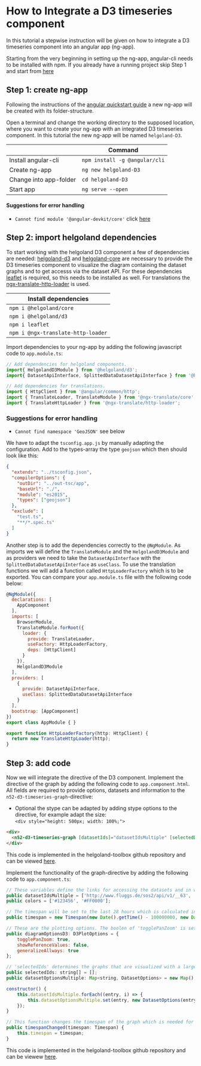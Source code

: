 # How to Integrate a D3 timeseries component

In this tutorial a stepwise instruction will be given on how to integrate a D3 timeseries component into an angular app (ng-app).

Starting from the very beginning in setting up the ng-app, angular-cli needs to be installed with npm. If you already have a running project skip Step 1 and start from [here](#step-2)

## Step 1: create ng-app

Following the instructions of the [angular quickstart guide](https://angular.io/guide/quickstart) a new ng-app will be created with its folder-structure.

Open a terminal and change the working directory to the supposed location, where you want to create your ng-app with an integrated D3 timeseries component. In this tutorial the new ng-app will be named `helgoland-D3`.

||Command|
| ------------- |-------------|
Install angular-cli     |   `npm install -g @angular/cli`
Create ng-app           |   `ng new helgoland-D3`
Change into app-folder  |   `cd helgoland-D3`
Start app               |   `ng serve --open`

#### Suggestions for error handling

- `Cannot find module '@angular-devkit/core'` click [here](https://github.com/angular/angular-cli/issues/9307)

## Step 2: import helgoland dependencies

To start working with the helgoland D3 component a few of dependencies are needed: [helgoland-d3](https://www.npmjs.com/package/@helgoland/d3) and [helgoland-core](https://www.npmjs.com/package/@helgoland/core) are necessary to provide the D3 timeseries component to visualize the diagram containing the dataset graphs and to get accesss via the dataset API. For these dependencies [leaflet](https://www.npmjs.com/package/leaflet) is required, so this needs to be installed as well. For translations the [ngx-translate-http-loader](https://www.npmjs.com/package/@ngx-translate/http-loader) is used.

|Install dependencies|
|--------------------|
|`npm i @helgoland/core`|
|`npm i @helgoland/d3`|
|`npm i leaflet`|
|`npm i @ngx-translate-http-loader`|

Import dependencies to your ng-app by adding the following javascript code to `app.module.ts`:

```javascript
// Add dependencies for helgoland components.
import{ HelgolandD3Module } from '@helgoland/d3';
import{ DatasetApiInterface, SplittedDataDatasetApiInterface } from '@helgoland/core';

// Add dependencies for translations.
import { HttpClient } from '@angular/common/http';
import { TranslateLoader, TranslateModule } from '@ngx-translate/core';
import { TranslateHttpLoader } from '@ngx-translate/http-loader';
```

### Suggestions for error handling

- `Cannot find namespace 'GeoJSON'` see below

We have to adapt the `tsconfig.app.js` by manually adapting the configuration. Add to the types-array the type `geojson` which then should look like this:

```json
{
  "extends": "../tsconfig.json",
  "compilerOptions": {
    "outDir": "../out-tsc/app",
    "baseUrl": "./",
    "module": "es2015",
    "types": ["geojson"]
  },
  "exclude": [
    "test.ts",
    "**/*.spec.ts"
  ]
}
```

Another step is to add the dependencies correctly to the `@NgModule`. As imports we will define the `TranslateModule` and the `HelgolandD3Module` and as providers we need to take the `DatasetApiInterface` with the `SplittedDataDatasetApiInterface` as `useClass`. To use the translation functions we will add a function called `HttpLoaderFactory` which is to be exported.
You can compare your `app.module.ts` file with the following code below:

```javascript
@NgModule({
  declarations: [
    AppComponent
  ],
  imports: [
    BrowserModule,
    TranslateModule.forRoot({
      loader: {
        provide: TranslateLoader,
        useFactory: HttpLoaderFactory,
        deps: [HttpClient]
      }
    }),
    HelgolandD3Module
  ],
  providers: [
    {
      provide: DatasetApiInterface,
      useClass: SplittedDataDatasetApiInterface
    }
  ],
  bootstrap: [AppComponent]
})
export class AppModule { }

export function HttpLoaderFactory(http: HttpClient) {
  return new TranslateHttpLoader(http);
}
```

## Step 3: add code

Now we will integrate the directive of the D3 component.
Implement the directive of the graph by adding the following code to `app.component.html`. All fields are required to provide options, datasets and information to the `n52-d3-timeseries-graph`-directive:

- Optional the stype can be adapted by adding stype options to the directive, for example adapt the size:  
`<div style="height: 500px; width: 100%;">`

```html
<div>
  <n52-d3-timeseries-graph [datasetIds]="datasetIdsMultiple" [selectedDatasetIds]="selectedIds" [datasetOptions]="datasetOptionsMultiple" [timeInterval]="timespan" (onTimespanChanged)="timespanChanged($event)" [graphOptions]="diagramOptionsD3"></n52-d3-timeseries-graph>
</div>
```
This code is implemented in the helgoland-toolbox github repository and can be viewed [here](https://github.com/52North/helgoland-toolbox/blob/master/src/demo/app/pages/timeseries-graph/timeseries-graph.component.html).

Implement the functionality of the graph-directive by adding the following code to `app.component.ts`:

```javascript
// These variables define the links for accessing the datasets and in which colors they are styled.
public datasetIdsMultiple = ['http://www.fluggs.de/sos2/api/v1/__63', 'http://www.fluggs.de/sos2/api/v1/__72'];
public colors = ['#123456', '#FF0000'];

// The timespan will be set to the last 28 hours which is calculated in milliseconds (milliseconds*1000 = 100000000).
public timespan = new Timespan(new Date().getTime() - 100000000, new Date().getTime());

// These are the plotting options. The boolen of 'togglePanZoom' is set to 'true' to pan the graph.
public diagramOptionsD3: D3PlotOptions = {
    togglePanZoom: true,
    showReferenceValues: false,
    generalizeAllways: true
};

// 'selectedIds' determines the graphs that are visualized with a larger stroke-width. This can be set by clicking on the y-axis.
public selectedIds: string[] = [];
public datasetOptionsMultiple: Map<string, DatasetOptions> = new Map();

constructor() {
    this.datasetIdsMultiple.forEach((entry, i) => {
        this.datasetOptionsMultiple.set(entry, new DatasetOptions(entry, this.colors[i]));
    });
}

// This function changes the timespan of the graph which is needed for panning (and zooming).
public timespanChanged(timespan: Timespan) {
    this.timespan = timespan;
}
```
This code is implemented in the helgoland-toolbox github repository and can be viewew [here](https://github.com/52North/helgoland-toolbox/blob/master/src/demo/app/pages/timeseries-graph/timeseries-graph.component.ts).

